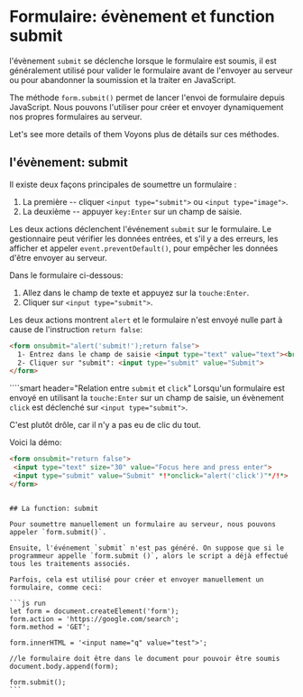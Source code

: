 # Formulaire: évènement et function  submit

l'évènement `submit`  se déclenche lorsque le formulaire est soumis, il est généralement utilisé pour valider le formulaire avant de l'envoyer au serveur ou pour abandonner la soumission et la traiter en JavaScript.

The méthode `form.submit()` permet de lancer l'envoi de formulaire depuis JavaScript. Nous pouvons l'utiliser pour créer et envoyer dynamiquement nos propres formulaires au serveur.

Let's see more details of them Voyons plus de détails sur ces méthodes.

## l'évènement: submit

Il existe deux façons principales de soumettre un formulaire :

1. La première -- cliquer `<input type="submit">` ou `<input type="image">`.
2. La deuxième -- appuyer `key:Enter` sur un champ de saisie.

Les deux actions déclenchent  l'événement `submit` sur le formulaire. Le gestionnaire peut vérifier les données entrées, et s'il y a des erreurs, les afficher et appeler `event.preventDefault()`, pour empêcher les données d'être envoyer au serveur.

Dans le formulaire ci-dessous:
1. Allez dans le champ de texte et appuyez sur la `touche:Enter`.
2. Cliquer sur `<input type="submit">`.

Les deux actions montrent `alert` et le formulaire n'est envoyé nulle part à cause de l'instruction `return false`:

```html autorun height=60 no-beautify
<form onsubmit="alert('submit!');return false">
  1- Entrez dans le champ de saisie <input type="text" value="text"><br>
  2- Cliquer sur "submit": <input type="submit" value="Submit">
</form>
```

````smart header="Relation entre `submit` et `click`"
Lorsqu'un formulaire est envoyé en utilisant la `touche:Enter` sur un champ de saisie, un évènement `click` est déclenché sur `<input type="submit">`.

C'est plutôt drôle, car il n'y a pas eu de clic du tout.

Voici la démo:
```html autorun height=60
<form onsubmit="return false">
 <input type="text" size="30" value="Focus here and press enter">
 <input type="submit" value="Submit" *!*onclick="alert('click')"*/!*>
</form>
```

````

## La function: submit

Pour soumettre manuellement un formulaire au serveur, nous pouvons appeler `form.submit()`.

Ensuite, l'événement `submit` n'est pas généré. On suppose que si le programmeur appelle `form.submit ()`, alors le script a déjà effectué tous les traitements associés.

Parfois, cela est utilisé pour créer et envoyer manuellement un formulaire, comme ceci:

```js run
let form = document.createElement('form');
form.action = 'https://google.com/search';
form.method = 'GET';

form.innerHTML = '<input name="q" value="test">';

//le formulaire doit être dans le document pour pouvoir être soumis
document.body.append(form);

form.submit();
```
